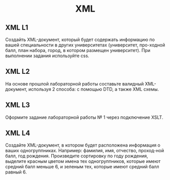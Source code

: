 <h1 align=center> XML </h1>

## XML L1
Создайть XML-документ, который будет содержать информацию по вашей специальности в других университетах (университет, про-ходной балл, план набора, город, в котором размещен университет). При выполнении задания используйте css.

## XML L2
На основе прошлой лабораторной работы составьте валидный XML-документ, используя 2 способа: с помощью DTD, а также  XML схемы.

## XML L3
Оформите задание лабораторной работы № 1 через подключение XSLT.

## XML L4
Создайте XML-документ, в котором будет расположена информация о ваших одногруппниках. Например: фамилия, имя, отчество, проход-ной балл, год рождения. Произведите сортировку по году рождения, выделите красным цветом имена тех одногруппников, которые имеют средний балл меньше 6, и зелeным тех, которые имеют средний балл равный 6.
